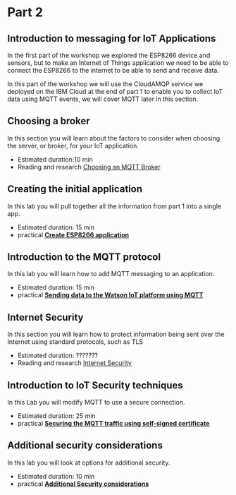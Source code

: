 # Part 2

## Introduction to messaging for IoT Applications

In the first part of the workshop we explored the ESP8266 device and sensors, but to make an Internet of Things application we need to be able to connect the ESP8266 to the internet to be able to send and receive data.

In this part of the workshop we will use the CloudAMQP service we deployed on the IBM Cloud at the end of part 1 to enable you to collect IoT data using MQTT events, we will cover MQTT later in this section.

## Choosing a broker

In this section you will learn about the factors to consider when choosing the server, or broker, for your IoT application.

- Estimated duration:10 min
- Reading and research [Choosing an MQTT Broker](BROKER.md)

## Creating the initial application

In this lab you will pull together all the information from part 1 into a single app.

- Estimated duration: 15 min
- practical [**Create ESP8266 application**](APP.md)

## Introduction to the MQTT protocol

In this lab you will learn how to add MQTT messaging to an application.

- Estimated duration: 15 min
- practical [**Sending data to the Watson IoT platform using MQTT**](MQTT.md)

## Internet Security

In this section you will learn how to protect information being sent over the Internet using standard protocols, such as TLS

- Estimated duration: ???????
- Reading and research [Internet Security](SECURITY.md)

## Introduction to IoT Security techniques

In this Lab you will modify MQTT to use a secure connection.

- Estimated duration: 25 min
- practical [**Securing the MQTT traffic using self-signed certificate**](CERT1.md)

## Additional security considerations

In this lab you will look at options for additional security.

- Estimated duration: 10 min
- practical [**Additional Security considerations**](CERT2.md)

